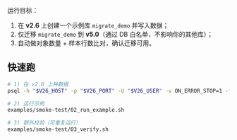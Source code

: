 运行目标：
1. 在 **v2.6** 上创建一个示例库 `migrate_demo` 并写入数据；
2. 仅迁移 `migrate_demo` 到 **v5.0**（通过 DB 白名单，不影响你的其他库）；
3. 自动做对象数量 + 样本行数比对，确认迁移可用。


## 快速跑

```bash
# 1) 在 v2.6 上种数据
psql -h "$V26_HOST" -p "$V26_PORT" -U "$V26_USER" -v ON_ERROR_STOP=1 -f examples/smoke-test/01_seed_v26.sql

# 2) 运行示例
examples/smoke-test/02_run_example.sh

# 3) 额外校验（可重复运行）
examples/smoke-test/03_verify.sh

